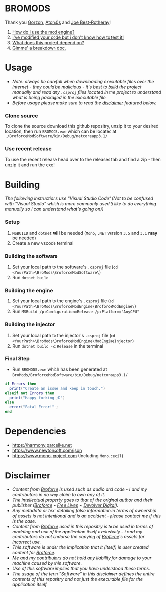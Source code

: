 
# BROMODS
Thank you [Gorzon](https://github.com/Gorzon38), [Atom0s](https://forum.exetools.com/showthread.php?t=16470) and [Joe Best-Rotheray](https://www.codersblock.org/blog//2014/06/integrating-monocecil-with-unity.html)!

1. [How do i use the mod engine?](#usage)
2. [I've modified your code but i don't know how to test it!](#building)
3. [What does this project depend on?](#dependencies)
4. [Gimme' a breakdown doc.](#disclaimer)

# Usage
- _Note: always be carefull when downloading executable files over the internet - they could be malicious - it's best to build the project manually and read any `.csproj` files located in the project to understand what is being packaged in the executable file_
- _Before usage please make sure to read the [disclaimer](#disclaimer) featured below._
### Clone source
To clone the source download this github repositry, unzip it to your desired location, then run `BROMODS.exe` which can be located at `./BroforceModSoftware/bin/Debug/netcoreapp3.1/`
### Use recent release
To use the recent release head over to the releases tab and find a zip - then unzip it and run the exe!

# Building
_The following instructions use "Visual Studio Code" (Not to be confused with "Visual Studio" which is more commonly used (i like to do everything manually so i can understand what's going on))_

### Setup
1. `MSBUILD` and `dotnet` **will** be needed (`Mono`, `.NET` version `3.5` and `3.1` **may** be needed)
2. Create a new vscode terminal

### Building the software
1. Set your local path to the software's `.csproj` file (`cd <YourPath>\BroMods\BroforceModSoftware\`)
2. Run `dotnet build`

### Building the engine
1. Set your local path to the engine's `.csproj` file (`cd <YourPath>\BroMods\BroforceModEngine\BroforceModEngine\`)
2. Run `MSBuild /p:Configuration=Release /p:Platform="AnyCPU"`

### Building the injector
1. Set your local path to the injector's `.csproj` file (`cd <YourPath>\BroMods\BroforceModEngine\ModEngineInjector`)
2. Run `dotnet build -c:Release` in the terminal

### Final Step
- Run `BROMODS.exe` which has been generated at `BroMods/BroforceModSoftware/bin/Debug/netcoreapp3.1/`

```lua
if Errors then
  print("Create an issue and keep in touch.")
elseif not Errors then
  print("Happy forking ;D")
else
  error("Fatal Error!");
end
```

# Dependencies
- https://harmony.pardeike.net
- https://www.newtonsoft.com/json
- https://www.mono-project.com (Including `Mono.cecil`)

# Disclaimer
- _Content from [Broforce](https://www.broforcegame.com/) is used such as audio and code - I and my contributors in no way claim to own any of it._ 
- _The intellectual property goes to that of the original author and their publisher ([Broforce](https://www.broforcegame.com/) ~ [Free Lives](https://freelives.net/) ~ [Devolver Digital](https://www.devolverdigital.com/))._ 
- _Any metadata or text detailing false information in terms of ownership of assets is not intentional and is an accident - please contact me if this is the case._ 
- _Content from [Broforce](https://www.broforcegame.com/) used in this repositry is to be used in terms of modding and use of the application itself exclusively - i and my contributors do not endorse the copying of [Broforce](https://www.broforcegame.com/)'s assets for incorrect use._
- _This software is under the implication that it (itself) is user created content for [Broforce](https://www.broforcegame.com/)._
- _Me and my contributors do not hold any liability for damage to your machine caused by this software._
- _Use of this software implies that you have understood these terms._
- _The usage of the term "Software" in this disclaimer defines the entire contents of this repositry and not just the executable file for the application itself._
